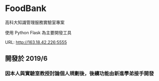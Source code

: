# FoodBank
高科大知識管理服務實驗室專案

使用 Python Flask 為主要開發工具

URL: http://163.18.42.226:5555

## 開發於 2019/6
### 因本人與實驗室教授討論個人規劃後，後續功能由新進學弟接手開發
